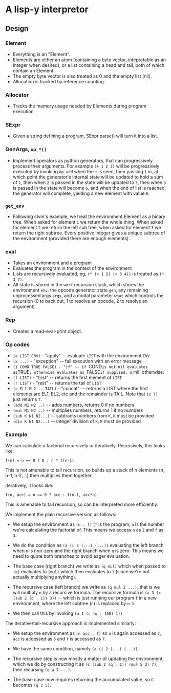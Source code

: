 
# A lisp-y interpretor

## Design

### Element

 - Everything is an "Element".
 - Elements are either an atom (containing a byte vector, intepretable
   as an integer when desired), or a list containing a head and tail,
   both of which contain an Element.
 - The empty byte vector is also treated as 0 and the empty list (nil).
 - Allocation is tracked by reference counting.

### Allocator

 - Tracks the memory usage needed by Elements during program execution

### SExpr

 - Given a string defining a program, SExpr.parse() will turn it into
   a list.

### GenArgs, `op_*()`

 - Implement operators as python generators, that can progressively
   process their arguments. For example `(+ 1 2 3)` will be progressively
   executed by invoking `op_add` when the `+` is seen, then passing `1`
   in, at which point the generator's internal state will be updated
   to hold a sum of `1`, then when `2` is passed in the state will be
   updated to `3`, then when `3` is passed in the state will become `6`,
   and when the end of list is reached, the generator will complete,
   yielding a new element with value `6`.

### `get_env`

 - Following clvm's example, we treat the environment Element as a
   binary tree. When asked for element `1` we return the whole thing.
   When asked for element `2` we return the left sub tree, when asked
   for element `3` we return the right subtree. Every positive integer
   gives a unique subtree of the environment (provided there are enough
   elements).

### eval

 - Takes an environment and a program
 - Evaluates the program in the context of the environment
 - Lists are recursively evaluated, eg, `(* (+ 1 2) (+ 3 4))`
   is treated as `(* 3 7)`.
 - All state is stored in the `work` recursion stack, which
   stores the environment `env`, the opcode generator state `gen`,
   any remaining unprocessed args `args`, and a modal parameter
   `what` which controls the recursion (0 to back out, 1 to resolve
   an opcode, 2 to resolve an argument)

### Rep

 - Creates a read-eval-print object.

### Op codes

 - `(a LIST ENV)` - "apply" -- evaluate `LIST` with the environemnt `ENV`.
 - `(x ...)` - "exception" -- fail execution with an error message
 - `(i COND TRUE FALSE) - "if" -- if `COND` is not nil evaluates as `TRUE`;
   otherwise evaluates as `FALSE` if supplied, or `nil` otherwise.
 - `(f LIST)` - "first" -- returns the first element of `LIST`
 - `(r LIST)` - "rest" -- returns the tail of `LIST`
 - `(c EL1 EL2 .. TAIL)` - "concat" -- returns a LIST where the first
   elements are EL1, EL2, etc and the remainder is TAIL. Note that `(c T)`
   just returns `T`.
 - `(add N1 N2 ..)` -- adds numbers, returns 0 if no numbers
 - `(mul N1 N2 ..)` -- multiplies numbers, returns 1 if no numbers
 - `(sub K N1 N2...)` -- subtracts numbers from `K`, `K` must be provided
 - `(div K N1 N2...)` -- integer division of `K`, `K` must be provided

### Example

We can calculate a factorial recursively or iteratively. Recursively,
this looks like:

   `f(n) = n == 0 ? 0 : n * f(n-1)`

This is not amenable to tail recursion, so builds up a stack of n elements
(n, n-1, n-2, ..) then multiplies them together.

Iteratively, it looks like:

   `f(n, acc) = n == 0 ? acc : f(n-1, acc*n)`

This is amenable to tail recursion, so can be interpreted more efficiently.

We implement the plain recursive version as follows:

 * We setup the environment as `(n . f)` (`f` is the program, `n` is the
   number we're calculating the factorial of. This means we access `n` as
   `2` and `f` as `3`.

 * We do the condition as `(a (i 2 (...) (...))` evaluating the left branch
   when `n` is non-zero and the right branch when `n` is zero. This means
   we need to quote both branches to avoid eager evaluation.

 * The base case (right branch) we write as `(q mul)` which when passed
   to `(a)` evaluates to `(mul)` which then evaluates to `1` (since we're
   not actually multiplying anything).

 * The recursive case (left branch) we write as `(q mul 2 ...)`, that is
   we will multiply `n` by a recursive formula. The recursive formula is
   `(a 3 (c (sub 2 (q . 1)) 3))` -- which is just running our program
   `f` in a new environment, where the left subtree (`n`) is replaced by
   `n-1`.

 * We then call this by invoking `(a 1 (c (q . 150) 1))`

The iterative/tail-recursive approach is implemented similarly:

 * We setup the environment as `(n acc . f)` so `n` is again accessed as
   `2`, `acc` is accessed as `5` and `f` is accessed as `7`.

 * We have the same condition, namely `(a (i 2 (...) (...))`.

 * The recursive step is now mostly a matter of updating the environment,
   which we do by constructing it as `(c (sub 2 (q . 1)) (mul 5 2) 7)`,
   then recursing `(q a 7 ...)`.

 * The base case now requires returning the accumulated value, so it
   becomes `(q c 5)`.
